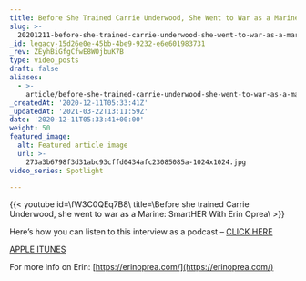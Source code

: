 ```yaml
---
title: Before She Trained Carrie Underwood, She Went to War as a Marine
slug: >-
  20201211-before-she-trained-carrie-underwood-she-went-to-war-as-a-marine-smarther-with-erin-oprea
_id: legacy-15d26e0e-45bb-4be9-9232-e6e601983731
_rev: ZEyhBiGfgCfwE8WOjbuK7B
type: video_posts
draft: false
aliases:
  - >-
    article/before-she-trained-carrie-underwood-she-went-to-war-as-a-marine-smarther-with-erin-oprea/
_createdAt: '2020-12-11T05:33:41Z'
_updatedAt: '2021-03-22T13:11:59Z'
date: '2020-12-11T05:33:41+00:00'
weight: 50
featured_image:
  alt: Featured article image
  url: >-
    273a3b6798f3d31abc93cffd0434afc23085085a-1024x1024.jpg
video_series: Spotlight

---
```

{{< youtube id=\fW3C0QEq7B8\ title=\Before she trained Carrie Underwood, she went to war as a Marine: SmartHER With Erin Oprea\ >}}

Here’s how you can listen to this interview as a podcast – [CLICK HERE](https://smarthernews.libsyn.com/website/before-she-trained-carrie-underwood-she-went-to-war-as-a-marine-smarther-with-erin-oprea-0)

[APPLE ITUNES](https://podcasts.apple.com/us/podcast/smarthernews/id1395519638)

For more info on Erin: [https://erinoprea.com/](https://erinoprea.com/)